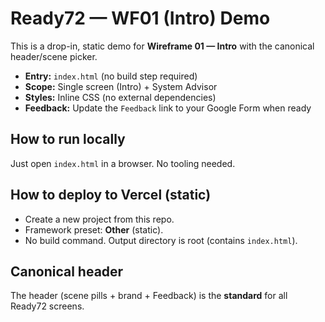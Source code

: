 # Ready72 — WF01 (Intro) Demo

This is a drop-in, static demo for **Wireframe 01 — Intro** with the canonical header/scene picker.

- **Entry:** `index.html` (no build step required)
- **Scope:** Single screen (Intro) + System Advisor
- **Styles:** Inline CSS (no external dependencies)
- **Feedback:** Update the `Feedback` link to your Google Form when ready

## How to run locally
Just open `index.html` in a browser. No tooling needed.

## How to deploy to Vercel (static)
- Create a new project from this repo.
- Framework preset: **Other** (static).
- No build command. Output directory is root (contains `index.html`).

## Canonical header
The header (scene pills + brand + Feedback) is the **standard** for all Ready72 screens.
